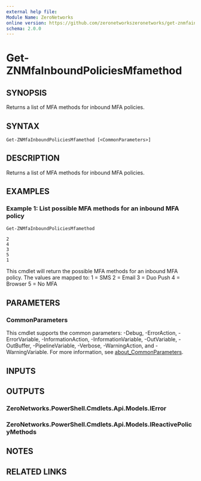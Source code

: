 ```yaml
---
external help file:
Module Name: ZeroNetworks
online version: https://github.com/zeronetworkszeronetworks/get-znmfainboundpoliciesmfamethod
schema: 2.0.0
---
```


# Get-ZNMfaInboundPoliciesMfamethod

## SYNOPSIS
Returns a list of MFA methods for inbound MFA policies.

## SYNTAX

```
Get-ZNMfaInboundPoliciesMfamethod [<CommonParameters>]
```

## DESCRIPTION
Returns a list of MFA methods for inbound MFA policies.

## EXAMPLES

### Example 1: List possible MFA methods for an inbound MFA policy
```powershell
Get-ZNMfaInboundPoliciesMfamethod
```

```output
2
4
3
5
1
```

This cmdlet will return the possible MFA methods for an inbound MFA policy.
The values are mapped to:
1 = SMS
2 = Email
3 = Duo Push
4 = Browser
5 = No MFA

## PARAMETERS

### CommonParameters
This cmdlet supports the common parameters: -Debug, -ErrorAction, -ErrorVariable, -InformationAction, -InformationVariable, -OutVariable, -OutBuffer, -PipelineVariable, -Verbose, -WarningAction, and -WarningVariable. For more information, see [about_CommonParameters](http://go.microsoft.com/fwlink/?LinkID=113216).

## INPUTS

## OUTPUTS

### ZeroNetworks.PowerShell.Cmdlets.Api.Models.IError

### ZeroNetworks.PowerShell.Cmdlets.Api.Models.IReactivePolicyMethods

## NOTES

## RELATED LINKS

